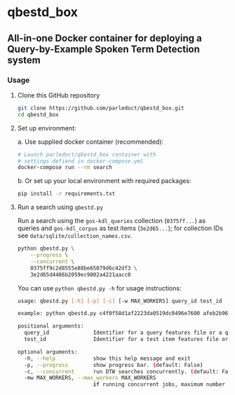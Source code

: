 # qbestd_box

## All-in-one Docker container for deploying a Query-by-Example Spoken Term Detection system

### Usage

1. Clone this GitHub repository

	```bash
	git clone https://github.com/parledoct/qbestd_box.git
	cd qbestd_box
	```

2. Set up environment:

	a. Use supplied docker container (recommended):
	
	```bash
	# Launch parledoct/qbestd_box container with 
	# settings defiend in docker-compose.yml
	docker-compose run --rm search
	```

	b. Or set up your local environment with required packages:

	```bash
	pip install -r requirements.txt
	```

3. Run a search using `qbestd.py`

	Run a search using the `gos-kdl_queries` collection (`0375ff...`) as queries and `gos-kdl_corpus` as test items (`3e2d65...`); for collection IDs see `data/sqlite/collection_names.csv`.

	```bash
	python qbestd.py \
		--progress \
		--concurrent \
		0375ff9c2d8555e88be65079d6c42df3 \
		3e2d65d4486b2059ec9802a4221aacc0
	```

	You can use `python qbestd.py -h` for usage instructions:
	
	```bash
	usage: qbestd.py [-h] [-p] [-c] [-w MAX_WORKERS] query_id test_id

	example: python qbestd.py c4f0f58d1af2223da0519dc0496e7600 afeb2b96e36f1b38548959b3494a91e7

	positional arguments:
	  query_id              Identifier for a query features file or a query collection.
	  test_id               Identifier for a test item features file or a test item collection.

	optional arguments:
	  -h, --help            show this help message and exit
	  -p, --progress        show progress bar. (default: False)
	  -c, --concurrent      run DTW searches concurrently. (default: False)
	  -mw MAX_WORKERS, --max_workers MAX_WORKERS
	                        if running concurrent jobs, maximum number of workers (None = use all available cores) (default: None)
	```
	
	
